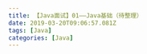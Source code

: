 ```yaml
---
title: 【Java面试】01——Java基础（待整理）
date: 2019-03-20T09:06:57.081Z
tags: [Java]
categories: [Java]
---
```

